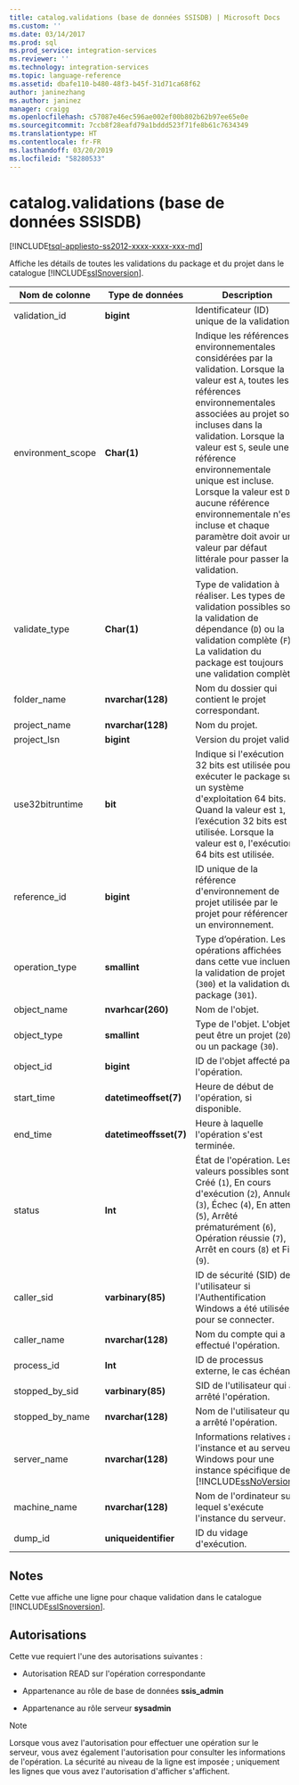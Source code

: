 ```yaml
---
title: catalog.validations (base de données SSISDB) | Microsoft Docs
ms.custom: ''
ms.date: 03/14/2017
ms.prod: sql
ms.prod_service: integration-services
ms.reviewer: ''
ms.technology: integration-services
ms.topic: language-reference
ms.assetid: dbafe110-b480-48f3-b45f-31d71ca68f62
author: janinezhang
ms.author: janinez
manager: craigg
ms.openlocfilehash: c57087e46ec596ae002ef00b802b62b97ee65e0e
ms.sourcegitcommit: 7ccb8f28eafd79a1bddd523f71fe8b61c7634349
ms.translationtype: HT
ms.contentlocale: fr-FR
ms.lasthandoff: 03/20/2019
ms.locfileid: "58280533"
---
```

# <a name="catalogvalidations-ssisdb-database"></a>catalog.validations (base de données SSISDB)
[!INCLUDE[tsql-appliesto-ss2012-xxxx-xxxx-xxx-md](../../includes/tsql-appliesto-ss2012-xxxx-xxxx-xxx-md.md)]

  Affiche les détails de toutes les validations du package et du projet dans le catalogue [!INCLUDE[ssISnoversion](../../includes/ssisnoversion-md.md)].  
  
|Nom de colonne|Type de données|Description|  
|-----------------|---------------|-----------------|  
|validation_id|**bigint**|Identificateur (ID) unique de la validation.|  
|environment_scope|**Char(1)**|Indique les références environnementales considérées par la validation. Lorsque la valeur est `A`, toutes les références environnementales associées au projet sont incluses dans la validation. Lorsque la valeur est `S`, seule une référence environnementale unique est incluse. Lorsque la valeur est `D`, aucune référence environnementale n'est incluse et chaque paramètre doit avoir une valeur par défaut littérale pour passer la validation.|  
|validate_type|**Char(1)**|Type de validation à réaliser. Les types de validation possibles sont la validation de dépendance (`D`) ou la validation complète (`F`). La validation du package est toujours une validation complète.|  
|folder_name|**nvarchar(128)**|Nom du dossier qui contient le projet correspondant.|  
|project_name|**nvarchar(128)**|Nom du projet.|  
|project_lsn|**bigint**|Version du projet validé.|  
|use32bitruntime|**bit**|Indique si l'exécution 32 bits est utilisée pour exécuter le package sur un système d'exploitation 64 bits. Quand la valeur est `1`, l’exécution 32 bits est utilisée. Lorsque la valeur est `0`, l'exécution 64 bits est utilisée.|  
|reference_id|**bigint**|ID unique de la référence d'environnement de projet utilisée par le projet pour référencer un environnement.|  
|operation_type|**smallint**|Type d’opération. Les opérations affichées dans cette vue incluent la validation de projet (`300`) et la validation du package (`301`).|  
|object_name|**nvarhcar(260)**|Nom de l'objet.|  
|object_type|**smallint**|Type de l'objet. L'objet peut être un projet (`20`) ou un package (`30`).|  
|object_id|**bigint**|ID de l'objet affecté par l'opération.|  
|start_time|**datetimeoffset(7)**|Heure de début de l'opération, si disponible.|  
|end_time|**datetimeoffsset(7)**|Heure à laquelle l'opération s'est terminée.|  
|status|**Int**|État de l'opération. Les valeurs possibles sont Créé (`1`), En cours d'exécution (`2`), Annulé (`3`), Échec (`4`), En attente (`5`), Arrêté prématurément (`6`), Opération réussie (`7`), Arrêt en cours (`8`) et Fin (`9`).|  
|caller_sid|**varbinary(85)**|ID de sécurité (SID) de l'utilisateur si l'Authentification Windows a été utilisée pour se connecter.|  
|caller_name|**nvarchar(128)**|Nom du compte qui a effectué l'opération.|  
|process_id|**Int**|ID de processus externe, le cas échéant.|  
|stopped_by_sid|**varbinary(85)**|SID de l'utilisateur qui a arrêté l'opération.|  
|stopped_by_name|**nvarchar(128)**|Nom de l'utilisateur qui a arrêté l'opération.|  
|server_name|**nvarchar(128)**|Informations relatives à l'instance et au serveur Windows pour une instance spécifique de [!INCLUDE[ssNoVersion](../../includes/ssnoversion-md.md)].|  
|machine_name|**nvarchar(128)**|Nom de l'ordinateur sur lequel s'exécute l'instance du serveur.|  
|dump_id|**uniqueidentifier**|ID du vidage d'exécution.|  
  
## <a name="remarks"></a>Notes   
 Cette vue affiche une ligne pour chaque validation dans le catalogue [!INCLUDE[ssISnoversion](../../includes/ssisnoversion-md.md)].  
  
## <a name="permissions"></a>Autorisations  
 Cette vue requiert l'une des autorisations suivantes :  
  
-   Autorisation READ sur l'opération correspondante  
  
-   Appartenance au rôle de base de données **ssis_admin**  
  
-   Appartenance au rôle serveur **sysadmin**  
  
> [!NOTE]  
>  Lorsque vous avez l'autorisation pour effectuer une opération sur le serveur, vous avez également l'autorisation pour consulter les informations de l'opération. La sécurité au niveau de la ligne est imposée ; uniquement les lignes que vous avez l'autorisation d'afficher s'affichent.  
  
  
